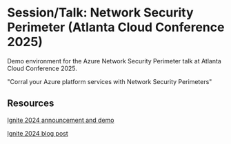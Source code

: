 # Session/Talk: Network Security Perimeter (Atlanta Cloud Conference 2025)

Demo environment for the Azure Network Security Perimeter talk at Atlanta Cloud Conference 2025.

"Corral your Azure platform services with Network Security Perimeters"

## Resources

[Ignite 2024 announcement and demo](https://www.youtube.com/watch?v=Q8f6LG3ZlF0&t=1167s)

[Ignite 2024 blog post](https://techcommunity.microsoft.com/blog/azurenetworkingblog/enhance-your-cloud-resources-security-posture-with-network-security-perimeter/4079298)
